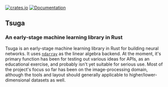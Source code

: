 [![crates.io](https://img.shields.io/crates/v/tsuga.svg)](https://crates.io/crates/tsuga)
[![Documentation](https://docs.rs/tsuga/badge.svg)](https://docs.rs/tsuga)

## Tsuga
### An early-stage machine learning library in Rust

Tsuga is an early-stage machine learning library in Rust for building neural networks. It uses [`ndarray`](https://github.com/rust-ndarray/ndarray) as the linear algebra backend. At the moment, it's primary function has been for testing out various ideas for APIs, as an educational exercise, and probably isn't yet suitable for serious use. Most of the project's focus so far has been on the image-processing domain, although the tools  and layout should generally applicable to higher/lower-dimensional datasets as well.
